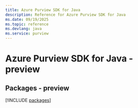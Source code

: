 ```yaml
---
title: Azure Purview SDK for Java
description: Reference for Azure Purview SDK for Java
ms.date: 09/19/2025
ms.topic: reference
ms.devlang: java
ms.service: purview
---
```

# Azure Purview SDK for Java - preview
## Packages - preview
[!INCLUDE [packages](purview-index.md)]